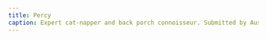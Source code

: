 ```yaml
---
title: Percy
caption: Expert cat-napper and back porch connoisseur. Submitted by Austin Walker.<form action="https://docs.google.com/forms/u/1/d/e/1FAIpQLSdIcoWfl-P-6aqt1zNYb-ACz6o7zdAPq_1-FysywAXXPhDqTQ/formResponse" method="post"><div class="form-element"></div><span>Votes</span><input type="text" name="entry.1589108835" required placeholder="$"></br><button type="submit" name="button">Cast Votes</button></form>
---
```

